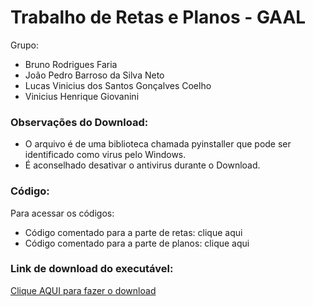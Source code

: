 # Trabalho de Retas e Planos - GAAL
Grupo:
- Bruno Rodrigues Faria  
- João Pedro Barroso da Silva Neto  
- Lucas Vinicius dos Santos Gonçalves Coelho
- Vinicius Henrique Giovanini

### Observações do Download:
- O arquivo é de uma biblioteca chamada pyinstaller que pode ser identificado como virus pelo Windows.
- É aconselhado desativar o antivirus durante o Download.

### Código:
Para acessar os códigos:
- Código comentado para a parte de retas: clique aqui
- Código comentado para a parte de planos: clique aqui

### Link de download do executável:
[Clique AQUI para fazer o download](https://github.com/viniciushgiovanini/retas-gaal/releases/download/Interface/interface.exe)